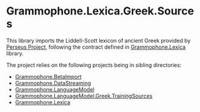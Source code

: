 # Grammophone.Lexica.Greek.Sources
This library imports the Liddell-Scott lexicon of ancient Greek provided by [Perseus Project](http://www.perseus.tufts.edu/hopper/opensource/download), following the contract defined in [Grammophone.Lexica](https://github.com/grammophone/Grammophone.Lexica) library.

The project relies on the following projects being in sibling directories:
* [Grammophone.BetaImport](https://github.com/grammophone/Grammophone.BetaImport)
* [Grammophone.DataStreaming](https://github.com/grammophone/Grammophone.DataStreaming)
* [Grammophone.LanguageModel](https://github.com/grammophone/Grammophone.LanguageModel)
* [Grammophone.LanguageModel.Greek.TrainingSources](https://github.com/grammophone/Grammophone.LanguageModel.Greek.TrainingSources)
* [Grammophone.Lexica](https://github.com/grammophone/Grammophone.Lexica)

